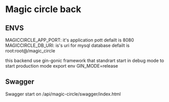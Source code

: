 # Magic circle back
## ENVS

MAGICCIRCLE_APP_PORT: it's application pott defailt is 8080
MAGICCIRCLE_DB_URI: is's uri for mysql database defailt is root:root@/magic_circle

this backend use gin-gonic framework that standrart start in debug mode
to start production mode export env GIN_MODE=release

## Swagger

Swagger start on /api/magic-circle/swagger/index.html